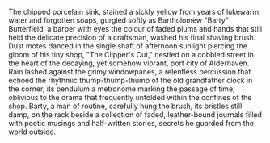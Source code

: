 The chipped porcelain sink, stained a sickly yellow from years of lukewarm water and forgotten soaps, gurgled softly as Bartholomew "Barty" Butterfield, a barber with eyes the colour of faded plums and hands that still held the delicate precision of a craftsman, washed his final shaving brush.  Dust motes danced in the single shaft of afternoon sunlight piercing the gloom of his tiny shop, "The Clipper's Cut," nestled on a cobbled street in the heart of the decaying, yet somehow vibrant, port city of Alderhaven.  Rain lashed against the grimy windowpanes, a relentless percussion that echoed the rhythmic thump-thump-thump of the old grandfather clock in the corner, its pendulum a metronome marking the passage of time, oblivious to the drama that frequently unfolded within the confines of the shop.  Barty, a man of routine, carefully hung the brush, its bristles still damp, on the rack beside a collection of faded, leather-bound journals filled with poetic musings and half-written stories, secrets he guarded from the world outside.
